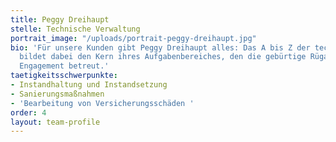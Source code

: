 ```yaml
---
title: Peggy Dreihaupt
stelle: Technische Verwaltung
portrait_image: "/uploads/portrait-peggy-dreihaupt.jpg"
bio: 'Für unsere Kunden gibt Peggy Dreihaupt alles: Das A bis Z der technischen Verwaltung
  bildet dabei den Kern ihres Aufgabenbereiches, den die gebürtige Rüganerin mit unermüdlichem
  Engagement betreut.'
taetigkeitsschwerpunkte:
- Instandhaltung und Instandsetzung
- Sanierungsmaßnahmen
- 'Bearbeitung von Versicherungsschäden '
order: 4
layout: team-profile
---
```


